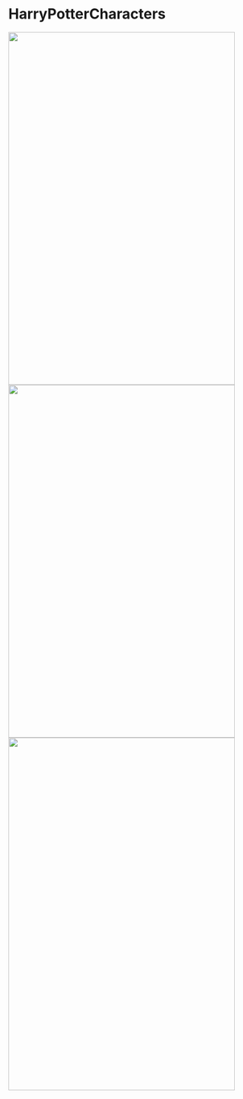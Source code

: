 # HarryPotterCharacters


<img src="https://user-images.githubusercontent.com/51344498/139929103-62f7bd47-61e8-44c3-885f-3e312ef9fc46.png" width="450" height="700">
<img src="https://user-images.githubusercontent.com/51344498/139929199-fa2de5f6-6824-428a-820d-7fca140b274b.png" width="450" height="700">
<img src="https://user-images.githubusercontent.com/51344498/139929245-797d3764-0b07-4a13-bc29-9299127369ca.png" width="450" height="700">

